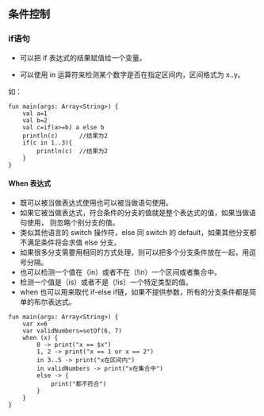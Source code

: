 ## 条件控制

### if语句

- 可以把 if 表达式的结果赋值给一个变量。

- 可以使用 in 运算符来检测某个数字是否在指定区间内，区间格式为 x..y。

如：

```
fun main(args: Array<String>) {
    val a=1
    val b=2
    val c=if(a>=b) a else b
    println(c)      //结果为2
    if(c in 1..3){
        println(c)  //结果为2
    }
}
```

#### When 表达式

- 既可以被当做表达式使用也可以被当做语句使用。 
- 如果它被当做表达式，符合条件的分支的值就是整个表达式的值，如果当做语句使用， 则忽略个别分支的值。 
- 类似其他语言的 switch 操作符，else 同 switch 的 default，如果其他分支都不满足条件将会求值 else 分支。 
- 如果很多分支需要用相同的方式处理，则可以把多个分支条件放在一起，用逗号分隔。
- 也可以检测一个值在（in）或者不在（!in）一个区间或者集合中。
- 检测一个值是（is）或者不是（!is）一个特定类型的值。 
- when 也可以用来取代 if-else if链，如果不提供参数，所有的分支条件都是简单的布尔表达式。

```
fun main(args: Array<String>) {
    var x=6
    var validNumbers=setOf(6, 7)
    when (x) {
    	0 -> print("x == $x")
    	1, 2 -> print("x == 1 or x == 2")
    	in 3..5 -> print("x在区间内")
        in validNumbers -> print("x在集合中")
        else -> {
        	print("都不符合")
    	}
	}
}
```

